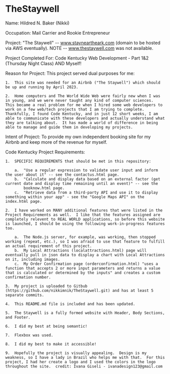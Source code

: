 # TheStaywell

Name: Hildred N. Baker (Nikki)

Occupation: Mail Carrier and Rookie Entrepreneur

Project: "The Staywell" -- www.stayneartheark.com (domain to be hosted via AWS eventually). NOTE -- www.thestaywell.com was not available.

Project Completed For: Code Kentucky Web Development - Part 1&2 (Thursday Night Class) AND Myself!

Reason for Project: This project served dual purposes for me:

    1.  This site was needed for an Airbnb ("The Staywell") which should be up and running by April 2023.

    2.  Home computers and The World Wide Web were fairly new when I was in young, and we were never taught any kind of computer sciences.  This became a real problem for me when I hired some web developers to work on a few web/tech projects that I am trying to complete.  Thankfully, I found Code Kentucky, and in just 12 short weeks, I am able to communicate with these developers and actually understand what they are talking about.  It has made a world of difference in being able to manage and guide them in developing my projects.

Intent of Project: To provide my own independent booking site for my Airbnb and keep more of the revenue for myself.

Code Kentucky Project Requirements:

    1.  SPECIFIC REQUIREMENTS that should be met in this repository:

        a.  "Use a regular expression to validate user input and inform the user about it" -- see the contactus.html page.
        b.  "Calculate and display data based on an external factor (get current date and display time remaining until an event)" -- see the
            booknow.html page.
        c.  "Retrieve data from a third-party API and use it to display something within your app" - see the "Google Maps API" on the index.html page.

    2.  I have worked on MANY additional features that were listed in the Project Requirements as well.  I like that the features assigned are         completely relevent to REAL WORLD applications, so before this website is launched, I should be using the following work-in-progress features too.

        a.  The Node.js server, for example, was working, then stopped working (repeat, etc.), so I was afraid to use that feature to fulfill an actual requirement of this project.
        b.  My Local Attractions (localattractions.html) page will eventually pull in json data to display a chart with Local Attractions on it, including images.
        c.  My Order Confirmation page (orderconfirmation.html) "uses a function that accepts 2 or more input parameters and returns a value that is calculated or determined by the inputs" and creates a custom confirmation number.

    3.  My project is uploaded to Gitbub (https://github.com/nikkimnik/TheStaywell.git) and has at least 5 separate commits.

    4.  This README.md file is included and has been updated.

    5.  The Staywell is a fully formed website with Header, Body Sections, and Footer.

    6.  I did my best at being semantic!

    7.  Flexbox was used.

    8.  I did my best to make it accessible!

    9.  Hopefully the project is visually appealing.  Design is my weakness, so I have a lady in Brazil who helps me with that.  For this project, I had her create a logo and I used the colors in the logo throughout the site.  credit: Ivana Giseli - ivanadesign123@gmail.com
